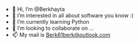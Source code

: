 - 👋 Hi, I’m @Berkhayta
- 👀 I’m interested in all about software you know :)
- 🌱 I’m currently learning Python 
- 💞️ I’m looking to collaborate on ...
- 📫 My mail is Berk61berk@outlook.com 

<!---
Berkhayta/Berkhayta is a ✨ special ✨ repository because its `README.md` (this file) appears on your GitHub profile.
You can click the Preview link to take a look at your changes.
--->
